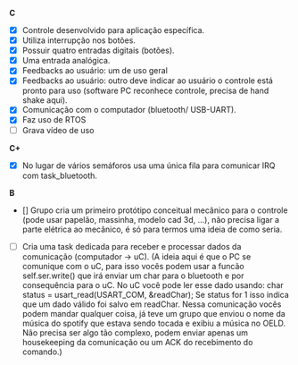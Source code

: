 **C**

- [x] Controle desenvolvido para aplicação específica.
- [x] Utiliza interrupção nos botões.
- [x] Possuir quatro entradas digitais (botões).
- [x] Uma entrada analógica.
- [x] Feedbacks ao usuário: um de uso geral
- [x] Feedbacks ao usuário: outro deve indicar ao usuário o controle está pronto para uso (software PC reconhece controle, precisa de hand shake aqui).
- [x] Comunicação com o computador (bluetooth/ USB-UART).
- [x] Faz uso de RTOS
- [ ] Grava vídeo de uso

**C+**

- [X] No lugar de vários semáforos usa uma única fila para comunicar IRQ com task_bluetooth.

**B**

- [] Grupo cria um primeiro protótipo conceitual mecânico para o controle (pode usar papelão, massinha, modelo cad 3d, ...), não precisa ligar a parte elétrica ao mecânico, é só para termos uma ideia de como seria.
- [ ] Cria uma task dedicada para receber e processar dados da comunicação (computador → uC). (A ideia aqui é que o PC se comunique com o uC, para isso vocês podem usar a funcão self.ser.write() que irá enviar um char para o bluetooth e por consequência para o uC. No uC você pode ler esse dado usando: char status = usart_read(USART_COM, &readChar); Se status for 1 isso indica que um dado válido foi salvo em readChar.
Nessa comunicação vocês podem mandar qualquer coisa, já teve um grupo que enviou o nome da música do spotify que estava sendo tocada e exibiu a música no OELD. Não precisa ser algo tão complexo, podem enviar apenas um housekeeping da comunicação ou um ACK do recebimento do comando.)
